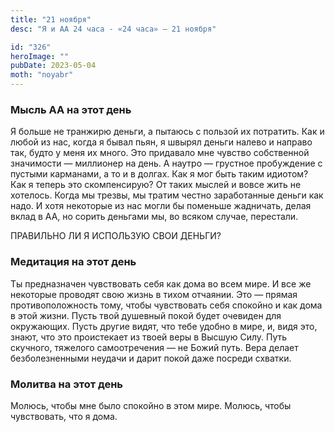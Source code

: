 ```yaml
---
title: "21 ноября"
desc: "Я и АА 24 часа - «24 часа» — 21 ноября"

id: "326"
heroImage: ""
pubDate: 2023-05-04
moth: "noyabr"
---
```


### Мысль АА на этот день

Я больше не транжирю деньги, а пытаюсь с пользой их потратить. Как и любой из
нас, когда я бывал пьян, я швырял деньги налево и направо так, будто у меня их
много. Это придавало мне чувство собственной значимости — миллионер на день. А
наутро — грустное пробуждение с пустыми карманами, а то и в долгах. Как я мог
быть таким идиотом? Как я теперь это скомпенсирую? От таких мыслей и вовсе
жить не хотелось. Когда мы трезвы, мы тратим честно заработанные деньги как
надо. И хотя некоторые из нас могли бы поменьше жадничать, делая вклад в АА,
но сорить деньгами мы, во всяком случае, перестали.

ПРАВИЛЬНО ЛИ Я ИСПОЛЬЗУЮ СВОИ ДЕНЬГИ?

### Медитация на этот день

Ты предназначен чувствовать себя как дома во всем мире. И все же некоторые
проводят свою жизнь в тихом отчаянии. Это — прямая противоположность тому,
чтобы чувствовать себя спокойно и как дома в этой жизни. Пусть твой душевный
покой будет очевиден для окружающих. Пусть другие видят, что тебе удобно в
мире, и, видя это, знают, что это проистекает из твоей веры в Высшую Силу.
Путь скучного, тяжелого самоотречения — не Божий путь. Вера делает
безболезненными неудачи и дарит покой даже посреди схватки.

### Молитва на этот день

Молюсь, чтобы мне было спокойно в этом мире. Молюсь, чтобы чувствовать, что я
дома.
